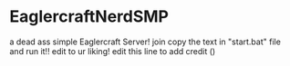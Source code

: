 # EaglercraftNerdSMP
a dead ass simple Eaglercraft Server!
join copy the text in "start.bat" file and run it!!
edit to ur liking!
edit this line to add credit ()
